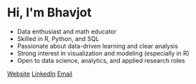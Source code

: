 # Hi, I'm Bhavjot

- Data enthusiast and math educator  
- Skilled in R, Python, and SQL  
- Passionate about data-driven learning and clear analysis  
- Strong interest in visualization and modeling (especially in R)  
- Open to data science, analytics, and applied research roles  

[Website](bhavjotkhurana.github.io)  [LinkedIn](https://linkedin.com/in/bhavjotkhurana)  [Email](mailto:bhavjotskhurana@gmail.com)
